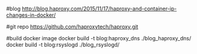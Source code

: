 #blog
http://blog.haproxy.com/2015/11/17/haproxy-and-container-ip-changes-in-docker/

#git repo
https://github.com/haproxytech/haproxy.git

#build docker image
docker build -t blog:haproxy_dns ./blog_haproxy_dns/
docker build -t blog:rsyslogd ./blog_rsyslogd/
